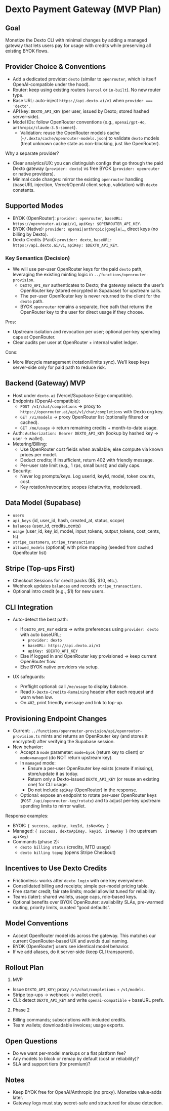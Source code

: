 # Dexto Payment Gateway (MVP Plan)

## Goal
Monetize the Dexto CLI with minimal changes by adding a managed gateway that lets users pay for usage with credits while preserving all existing BYOK flows.

## Provider Choice & Conventions
- Add a dedicated provider: `dexto` (similar to `openrouter`, which is itself OpenAI-compatible under the hood).
- Router: keep using existing routers (`vercel` or `in-built`). No new router type.
- Base URL: auto-inject `https://api.dexto.ai/v1` when `provider === 'dexto'`.
- API key: `DEXTO_API_KEY` (per user, issued by Dexto; stored hashed server-side).
- Model IDs: follow OpenRouter conventions (e.g., `openai/gpt-4o`, `anthropic/claude-3.5-sonnet`).
  - Validation: reuse the OpenRouter models cache (`~/.dexto/cache/openrouter-models.json`) to validate `dexto` models (treat unknown cache state as non-blocking, just like OpenRouter).

Why a separate provider?
- Clear analytics/UX: you can distinguish configs that go through the paid Dexto gateway (`provider: dexto`) vs free BYOK (`provider: openrouter` or native providers).
- Minimal code changes: mirror the existing `openrouter` handling (baseURL injection, Vercel/OpenAI client setup, validation) with `dexto` constants.

## Supported Modes
- BYOK (OpenRouter): `provider: openrouter`, `baseURL: https://openrouter.ai/api/v1`, `apiKey: $OPENROUTER_API_KEY`.
- BYOK (Native): `provider: openai|anthropic|google|…`, direct keys (no billing by Dexto).
- Dexto Credits (Paid): `provider: dexto`, `baseURL: https://api.dexto.ai/v1`, `apiKey: $DEXTO_API_KEY`.

### Key Semantics (Decision)
- We will use per-user OpenRouter keys for the paid `dexto` path, leveraging the existing minting logic in `../functions/openrouter-provision`.
  - `DEXTO_API_KEY` authenticates to Dexto; the gateway selects the user’s OpenRouter key (stored encrypted in Supabase) for upstream calls.
  - The per-user OpenRouter key is never returned to the client for the `dexto` path.
  - BYOK `openrouter` remains a separate, free path that returns the OpenRouter key to the user for direct usage if they choose.

Pros:
- Upstream isolation and revocation per user; optional per-key spending caps at OpenRouter.
- Clear audits per user at OpenRouter + internal wallet ledger.

Cons:
- More lifecycle management (rotation/limits sync). We’ll keep keys server-side only for paid path to reduce risk.

## Backend (Gateway) MVP
- Host under `dexto.ai` (Vercel/Supabase Edge compatible).
- Endpoints (OpenAI-compatible):
  - `POST /v1/chat/completions` → proxy to `https://openrouter.ai/api/v1/chat/completions` with Dexto org key.
  - `GET /v1/models` → proxy OpenRouter list (optionally filtered or cached).
  - `GET /me/usage` → return remaining credits + month-to-date usage.
- Auth: `Authorization: Bearer DEXTO_API_KEY` (lookup by hashed key → user → wallet).
- Metering/Billing:
  - Use OpenRouter cost fields when available; else compute via known prices per model.
  - Deduct credits; if insufficient, return 402 with friendly message.
  - Per-user rate limit (e.g., 1 rps, small burst) and daily caps.
- Security:
  - Never log prompts/keys. Log userId, keyId, model, token counts, cost.
  - Key rotation/revocation; scopes (chat:write, models:read).

## Data Model (Supabase)
- `users`
- `api_keys` (id, user_id, hash, created_at, status, scope)
- `balances` (user_id, credits_cents)
- `usage` (user_id, key_id, model, input_tokens, output_tokens, cost_cents, ts)
- `stripe_customers`, `stripe_transactions`
- `allowed_models` (optional) with price mapping (seeded from cached OpenRouter list)

## Stripe (Top-ups First)
- Checkout Sessions for credit packs ($5, $10, etc.).
- Webhook updates `balances` and records `stripe_transactions`.
- Optional intro credit (e.g., $1) for new users.

## CLI Integration
- Auto-detect the best path:
  - If `DEXTO_API_KEY` exists → write preferences using `provider: dexto` with auto baseURL;
    - `provider: dexto`
    - `baseURL: https://api.dexto.ai/v1`
    - `apiKey: $DEXTO_API_KEY`
  - Else if logged in and OpenRouter key provisioned → keep current OpenRouter flow.
  - Else BYOK native providers via setup.

- UX safeguards:
  - Preflight optional: call `/me/usage` to display balance.
  - Read `X-Dexto-Credits-Remaining` header after each request and warn when low.
  - On `402`, print friendly message and link to top-up.

## Provisioning Endpoint Changes
- Current: `../functions/openrouter-provision/api/openrouter-provision.ts` mints and returns an OpenRouter key (and stores it encrypted) after verifying the Supabase session.
- New behavior:
  - Accept a `mode` parameter: `mode=byok` (return key to client) or `mode=managed` (do NOT return upstream key).
  - In `managed` mode:
    - Ensure a per-user OpenRouter key exists (create if missing), store/update it as today.
    - Return only a Dexto-issued `DEXTO_API_KEY` (or reuse an existing one) for CLI usage.
    - Do not include `apiKey` (OpenRouter) in the response.
  - Optional: expose an endpoint to rotate per-user OpenRouter keys (`POST /api/openrouter-key/rotate`) and to adjust per-key upstream spending limits to mirror wallet.

Response examples:
- BYOK: `{ success, apiKey, keyId, isNewKey }`
- Managed: `{ success, dextoApiKey, keyId, isNewKey }` (no upstream `apiKey`)
- Commands (phase 2):
  - `dexto billing status` (credits, MTD usage)
  - `dexto billing topup` (opens Stripe Checkout)

## Incentives to Use Dexto Credits
- Frictionless: works after `dexto login` with one key everywhere.
- Consolidated billing and receipts; simple per-model pricing table.
- Free starter credit; fair rate limits; model allowlist tuned for reliability.
- Teams (later): shared wallets, usage caps, role-based keys.
 - Optional benefits over BYOK OpenRouter: availability SLAs, pre-warmed routing, priority limits, curated “good defaults”.

## Model Conventions
- Accept OpenRouter model ids across the gateway. This matches our current OpenRouter-based UX and avoids dual naming.
- BYOK (OpenRouter) users see identical model behavior.
- If we add aliases, do it server-side (keep CLI transparent).

## Rollout Plan
1) MVP
- Issue `DEXTO_API_KEY`; proxy `/v1/chat/completions` + `/v1/models`.
- Stripe top-ups → webhook → wallet credit.
- CLI: detect `DEXTO_API_KEY` and write `openai-compatible` + baseURL prefs.
2) Phase 2
- Billing commands; subscriptions with included credits.
- Team wallets; downloadable invoices; usage exports.

## Open Questions
- Do we want per-model markups or a flat platform fee?
- Any models to block or remap by default (cost or reliability)?
- SLA and support tiers (for premium)?

## Notes
- Keep BYOK free for OpenAI/Anthropic (no proxy). Monetize value-adds later.
- Gateway logs must stay secret-safe and structured for abuse detection.
